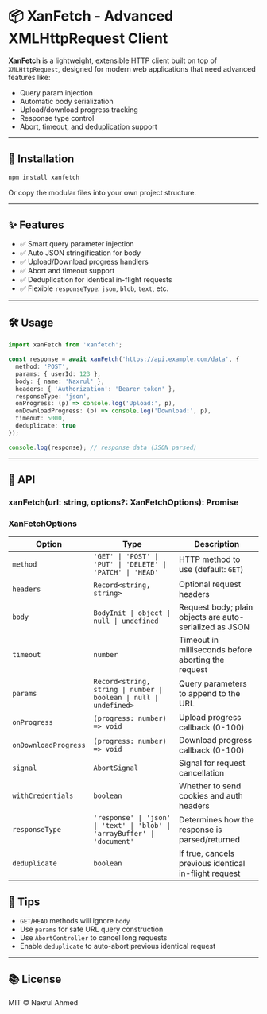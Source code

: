# 📦 XanFetch - Advanced XMLHttpRequest Client

**XanFetch** is a lightweight, extensible HTTP client built on top of `XMLHttpRequest`, designed for modern web applications that need advanced features like:

* Query param injection
* Automatic body serialization
* Upload/download progress tracking
* Response type control
* Abort, timeout, and deduplication support

---

## 🚀 Installation

```bash
npm install xanfetch
```

Or copy the modular files into your own project structure.

---

## ✨ Features

* ✅ Smart query parameter injection
* ✅ Auto JSON stringification for body
* ✅ Upload/Download progress handlers
* ✅ Abort and timeout support
* ✅ Deduplication for identical in-flight requests
* ✅ Flexible `responseType`: `json`, `blob`, `text`, etc.

---

## 🛠 Usage

```ts
import xanFetch from 'xanfetch';

const response = await xanFetch('https://api.example.com/data', {
  method: 'POST',
  params: { userId: 123 },
  body: { name: 'Naxrul' },
  headers: { 'Authorization': 'Bearer token' },
  responseType: 'json',
  onProgress: (p) => console.log('Upload:', p),
  onDownloadProgress: (p) => console.log('Download:', p),
  timeout: 5000,
  deduplicate: true
});

console.log(response); // response data (JSON parsed)
```

---

## 🧩 API

### xanFetch(url: string, options?: XanFetchOptions): Promise<any>

### XanFetchOptions

| Option               | Type                                                                      | Description                                             |
| -------------------- | ------------------------------------------------------------------------- | ------------------------------------------------------- |
| `method`             | `'GET' \| 'POST' \| 'PUT' \| 'DELETE' \| 'PATCH' \| 'HEAD'`               | HTTP method to use (default: `GET`)                     |
| `headers`            | `Record<string, string>`                                                  | Optional request headers                                |
| `body`               | `BodyInit \| object \| null \| undefined`                                 | Request body; plain objects are auto-serialized as JSON |
| `timeout`            | `number`                                                                  | Timeout in milliseconds before aborting the request     |
| `params`             | `Record<string, string \| number \| boolean \| null \| undefined>`        | Query parameters to append to the URL                   |
| `onProgress`         | `(progress: number) => void`                                              | Upload progress callback (0-100)                        |
| `onDownloadProgress` | `(progress: number) => void`                                              | Download progress callback (0-100)                      |
| `signal`             | `AbortSignal`                                                             | Signal for request cancellation                         |
| `withCredentials`    | `boolean`                                                                 | Whether to send cookies and auth headers                |
| `responseType`       | `'response' \| 'json' \| 'text' \| 'blob' \| 'arrayBuffer' \| 'document'` | Determines how the response is parsed/returned          |
| `deduplicate`        | `boolean`                                                                 | If true, cancels previous identical in-flight request   |

## 🧠 Tips

* `GET`/`HEAD` methods will ignore `body`
* Use `params` for safe URL query construction
* Use `AbortController` to cancel long requests
* Enable `deduplicate` to auto-abort previous identical request

---

## 📚 License

MIT © Naxrul Ahmed
